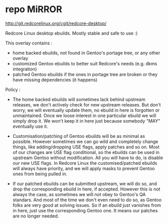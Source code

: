 # repo MiRROR
http://git.redcorelinux.org/cgit/redcore-desktop/


Redcore Linux desktop ebuilds. Mostly stable and safe to use :)

This overlay contains :

* home backed ebuilds, not found in Gentoo's portage tree, or any other overlay
* customized Gentoo ebuilds to better suit Redcore's needs (e.g. dkms integration)
* patched Gentoo ebuilds if the ones in portage tree are broken or they have missing dependencies (it happens)

Policy :

* The home backed ebuilds will sometimes lack behind upstream releases, we don't actively check for new upstream releases.
But don't worry, we will eventually update them, no ebuild in here is forgotten or unmaintained. Once we loose interest
in one particular ebuild we will simply drop it. We won't keep it in here just because somebody "MAY" eventually use it.  

* Customisation/patching of Gentoo ebuilds will be as minimal as possible. However sometimes we can go wild and completely 
change things, like adding/dropping USE flags, apply patches and so on. Most of our changes are USE flag conditional, so
the ebuilds can be used in upstream Gentoo without modification. All you will have to do, is disable our new USE flags.
In Redcore Linux the customised/patched ebuilds will always have priority, and we will apply masks to prevent Gentoo ones
from being pulled in.

* If our patched ebuilds can be submitted upstream, we will do so, and drop the corresponding ebuild in here, if accepted.
However this is not always the case, as sometimes we will not obey to Gentoo's QA standars. And most of the time we don't
even need to do so, as Gentoo folks are very good at solving issues. So if an ebuild just vanishes from in here, just use
the corresponding Gentoo one. It means our patches are no longer needed. 
